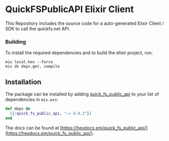 # QuickFSPublicAPI Elixir Client

This Repository includes the source code for a auto-generated Elixir Client / SDK to call the quickfs.net API.

### Building

To install the required dependencies and to build the elixir project, run:
```
mix local.hex --force
mix do deps.get, compile
```

## Installation

The package can be installed by adding [quick_fs_public_api](https://hex.pm/packages/quick_fs_public_api) to your list of dependencies in `mix.exs`:

```elixir
def deps do
  [{:quick_fs_public_api, "~> 0.0.2"}]
end
```

The docs can be found at [https://hexdocs.pm/quick_fs_public_api/](https://hexdocs.pm/quick_fs_public_api/).
